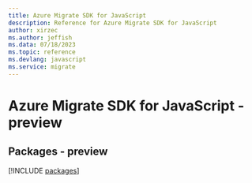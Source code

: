 ```yaml
---
title: Azure Migrate SDK for JavaScript
description: Reference for Azure Migrate SDK for JavaScript
author: xirzec
ms.author: jeffish
ms.data: 07/18/2023
ms.topic: reference
ms.devlang: javascript
ms.service: migrate
---
```

# Azure Migrate SDK for JavaScript - preview
## Packages - preview
[!INCLUDE [packages](migrate-index.md)]